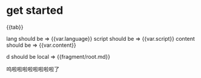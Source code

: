 # get started

{{tab}}

lang should be => {{var.language}}
script should be => {{var.script}}
content should be => {{var.content}}

d should be local => {{fragment/root.md}}

呜啦啦啦啦啦啦啦啦了
